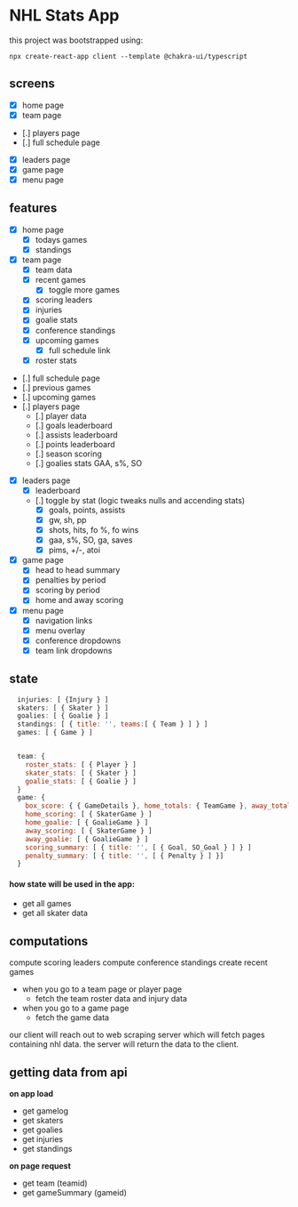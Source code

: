 # NHL Stats App

this project was bootstrapped using:

```
npx create-react-app client --template @chakra-ui/typescript
```

## screens

- [x] home page
- [x] team page
- [.] players page
- [.] full schedule page
- [x] leaders page
- [x] game page
- [x] menu page

## features

- [x] home page
  - [x] todays games
  - [x] standings
- [x] team page
  - [x] team data
  - [x] recent games
    - [x] toggle more games
  - [x] scoring leaders
  - [x] injuries
  - [x] goalie stats
  - [x] conference standings
  - [x] upcoming games
    - [x] full schedule link
  - [x] roster stats
- [.] full schedule page
- [.] previous games
- [.] upcoming games
- [.] players page
  - [.] player data
  - [.] goals leaderboard
  - [.] assists leaderboard
  - [.] points leaderboard
  - [.] season scoring
  - [.] goalies stats GAA, s%, SO
- [x] leaders page
  - [x] leaderboard
  - [.] toggle by stat (logic tweaks nulls and accending stats)
    - [x] goals, points, assists
    - [x] gw, sh, pp
    - [x] shots, hits, fo %, fo wins
    - [x] gaa, s%, SO, ga, saves
    - [x] pims, +/-, atoi
- [x] game page
  - [x] head to head summary
  - [x] penalties by period
  - [x] scoring by period
  - [x] home and away scoring
- [x] menu page
  - [x] navigation links
  - [x] menu overlay
  - [x] conference dropdowns
  - [x] team link dropdowns

## state

```js
  injuries: [ {Injury } ]
  skaters: [ { Skater } ]
  goalies: [ { Goalie } ]
  standings: [ { title: '', teams:[ { Team } ] } ]
  games: [ { Game } ]


  team: {
    roster_stats: [ { Player } ]
    skater_stats: [ { Skater } ]
    goalie_stats: [ { Goalie } ]
  }
  game: {
    box_score: { { GameDetails }, home_totals: { TeamGame }, away_totals: { TeamGame } }
    home_scoring: [ { SkaterGame } ]
    home_goalie: [ { GoalieGame } ]
    away_scoring: [ { SkaterGame } ]
    away_goalie: [ { GoalieGame } ]
    scoring_summary: [ { title: '', [ { Goal, SO_Goal } ] } ]
    penalty_summary: [ { title: '', [ { Penalty } ] }]
  }
```

#### how state will be used in the app:

- get all games
- get all skater data

## computations

compute scoring leaders
compute conference standings
create recent games

- when you go to a team page or player page
  - fetch the team roster data and injury data
- when you go to a game page
  - fetch the game data

our client will reach out to web scraping server which will fetch pages containing nhl data. the server will return the data to the client.

## getting data from api

**on app load**

- get gamelog
- get skaters
- get goalies
- get injuries
- get standings

**on page request**

- get team (teamid)
- get gameSummary (gameid)
